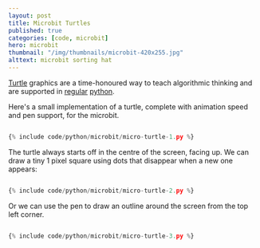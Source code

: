 ```yaml
---
layout: post
title: Microbit Turtles
published: true
categories: [code, microbit]
hero: microbit
thumbnail: "/img/thumbnails/microbit-420x255.jpg"
alttext: microbit sorting hat
---
```


<a href="https://en.wikipedia.org/wiki/Turtle_graphics">Turtle</a> graphics are a time-honoured way to teach algorithmic thinking and are supported in <a href="https://docs.python.org/3.7/library/turtle.html">regular</a> <a href="https://python.camden.rutgers.edu/python_resources/python3_book/hello_little_turtles.html">python</a>.

Here's a small implementation of a turtle, complete with animation speed and pen
support, for the microbit.

```python

{% include code/python/microbit/micro-turtle-1.py %}

```

The turtle always starts off in the centre of the screen, facing up. We can draw
a tiny 1 pixel square using dots that disappear when a new one appears:

```python

{% include code/python/microbit/micro-turtle-2.py %}

```

Or we can use the pen to draw an outline around the screen from the top left corner.

```python

{% include code/python/microbit/micro-turtle-3.py %}

```
